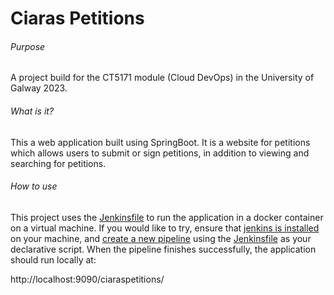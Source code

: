 # Ciaras Petitions


###### Purpose
A project build for the CT5171 module (Cloud DevOps) in the University of Galway 2023.

###### What is it?
This a web application built using SpringBoot. It is a website for petitions which allows users to submit or sign petitions, in addition to viewing and searching for petitions. 

###### How to use
This project uses the [Jenkinsfile](https://github.com/CCronn/ciaraspetitions/blob/master/Jenkinsfile) to run the application in a docker container on a virtual machine. 
If you would like to try, ensure that [jenkins is installed](https://www.jenkins.io/doc/book/installing/linux/) on your machine, and [create a new pipeline](https://www.lambdatest.com/blog/jenkins-declarative-pipeline-examples/) using the [Jenkinsfile](https://github.com/CCronn/ciaraspetitions/blob/master/Jenkinsfile) as your declarative script. When the pipeline finishes successfully, the application should run locally at:

http://localhost:9090/ciaraspetitions/

